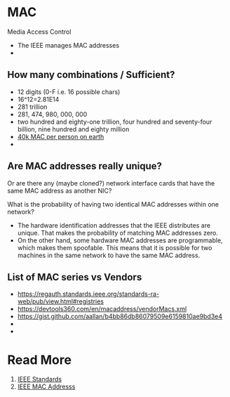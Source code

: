 # MAC

Media Access Control

- The IEEE manages MAC addresses
-

## How many combinations / Sufficient?
- 12 digits (0-F i.e. 16 possible chars)
- 16^12=2.81E14
- 281 trillion
- 281, 474, 980, 000, 000
- two hundred and eighty-one trillion, four hundred and seventy-four billion, nine hundred and eighty million
- [40k MAC per person on earth](https://stackoverflow.com/questions/44873804/will-mac-address-ever-run-out-of-combinations)
-

## Are MAC addresses really unique?

Or are there any (maybe cloned?) network interface cards that have the same MAC address as another NIC?

What is the probability of having two identical MAC addresses within one network?

- The hardware identification addresses that the IEEE distributes are unique. That makes the probability of matching MAC addresses zero.
- On the other hand, some hardware MAC addresses are programmable, which makes them spoofable. This means that it is possible for two machines in the same network to have the same MAC address.

## List of MAC series vs Vendors
- https://regauth.standards.ieee.org/standards-ra-web/pub/view.html#registries
- https://devtools360.com/en/macaddress/vendorMacs.xml
- https://gist.github.com/aallan/b4bb86db86079509e6159810ae9bd3e4
-
-
# Read More
1. [IEEE Standards](https://standards.ieee.org/)
1. [IEEE MAC Addresss](https://standards.ieee.org/products-services/regauth/index.html)
